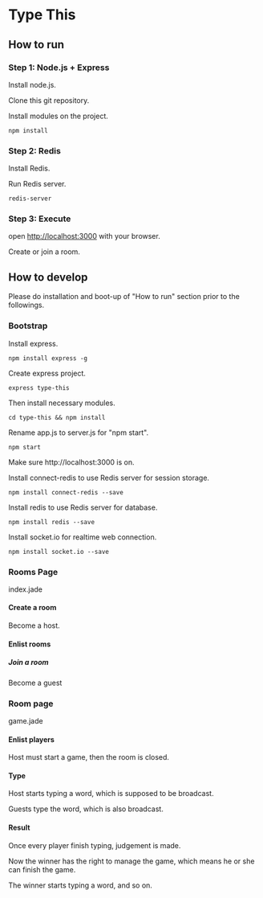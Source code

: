 # Type This

## How to run

### Step 1: Node.js + Express

Install node.js.

Clone this git repository.

Install modules on the project.

	npm install

### Step 2: Redis

Install Redis.

Run Redis server.

	redis-server

### Step 3: Execute  


open [http://localhost:3000](http://localhost:3000) with your browser.

Create or join a room.

## How to develop

Please do installation and boot-up of "How to run" section prior to the followings.

### Bootstrap

Install express.
	
	npm install express -g

Create express project.

	express type-this
	
Then install necessary modules.

	cd type-this && npm install
	
Rename app.js to server.js for "npm start".

	npm start
	
Make sure http://localhost:3000 is on.

Install connect-redis to use Redis server for session storage.

	npm install connect-redis --save

Install redis to use Redis server for database.

	npm install redis --save
	
Install socket.io for realtime web connection.

	npm install socket.io --save

### Rooms Page

index.jade

#### Create a room

Become a host.

#### Enlist rooms

##### Join a room

Become a guest

### Room page

game.jade

#### Enlist players

Host must start a game, then the room is closed.

#### Type

Host starts typing a word, which is supposed to be broadcast.

Guests type the word, which is also broadcast.

#### Result

Once every player finish typing, judgement is made.

Now the winner has the right to manage the game, which means he or she can finish the game.

The winner starts typing a word, and so on.